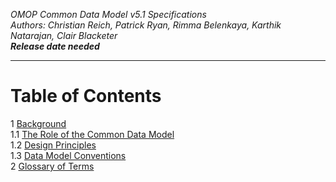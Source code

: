 *OMOP Common Data Model v5.1 Specifications*
<br>*Authors: Christian Reich, Patrick Ryan, Rimma Belenkaya, Karthik Natarajan, Clair Blacketer*
<br>***Release date needed***

---

# Table of Contents

1 [Background](Background/Background.md)
<br>  1.1 [The Role of the Common Data Model](Background/TheRoleoftheCommonDataModel.md)
<br>  1.2 [Design Principles](Background/DesignPrinciples.md)
<br>  1.3 [Data Model Conventions](Background/DataModelConventions.md)
<br>2 [Glossary of Terms](GlossaryofTerms.md)
